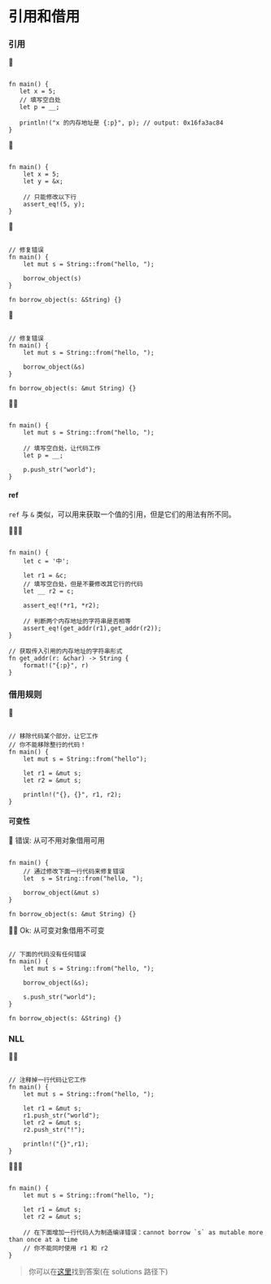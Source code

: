 # 引用和借用

### 引用
🌟
```rust,editable

fn main() {
   let x = 5;
   // 填写空白处
   let p = __;

   println!("x 的内存地址是 {:p}", p); // output: 0x16fa3ac84
}
```

🌟
```rust,editable

fn main() {
    let x = 5;
    let y = &x;

    // 只能修改以下行
    assert_eq!(5, y);
}
```

🌟
```rust,editable

// 修复错误
fn main() {
    let mut s = String::from("hello, ");

    borrow_object(s)
}

fn borrow_object(s: &String) {}
```

🌟
```rust,editable

// 修复错误
fn main() {
    let mut s = String::from("hello, ");

    borrow_object(&s)
}

fn borrow_object(s: &mut String) {}
```

🌟🌟
```rust,editable

fn main() {
    let mut s = String::from("hello, ");

    // 填写空白处，让代码工作
    let p = __;
    
    p.push_str("world");
}
```

#### ref
`ref` 与 `&` 类似，可以用来获取一个值的引用，但是它们的用法有所不同。

🌟🌟🌟
```rust,editable

fn main() {
    let c = '中';

    let r1 = &c;
    // 填写空白处，但是不要修改其它行的代码
    let __ r2 = c;

    assert_eq!(*r1, *r2);
    
    // 判断两个内存地址的字符串是否相等
    assert_eq!(get_addr(r1),get_addr(r2));
}

// 获取传入引用的内存地址的字符串形式
fn get_addr(r: &char) -> String {
    format!("{:p}", r)
}
```

### 借用规则
🌟
```rust,editable

// 移除代码某个部分，让它工作
// 你不能移除整行的代码！
fn main() {
    let mut s = String::from("hello");

    let r1 = &mut s;
    let r2 = &mut s;

    println!("{}, {}", r1, r2);
}
```

#### 可变性
🌟 错误: 从可不用对象借用可用
```rust,editable

fn main() {
    // 通过修改下面一行代码来修复错误
    let  s = String::from("hello, ");

    borrow_object(&mut s)
}

fn borrow_object(s: &mut String) {}
```

🌟🌟 Ok: 从可变对象借用不可变
```rust,editable

// 下面的代码没有任何错误
fn main() {
    let mut s = String::from("hello, ");

    borrow_object(&s);
    
    s.push_str("world");
}

fn borrow_object(s: &String) {}
```

### NLL
🌟🌟
```rust,editable

// 注释掉一行代码让它工作
fn main() {
    let mut s = String::from("hello, ");

    let r1 = &mut s;
    r1.push_str("world");
    let r2 = &mut s;
    r2.push_str("!");
    
    println!("{}",r1);
}
```

🌟🌟🌟
```rust,editable

fn main() {
    let mut s = String::from("hello, ");

    let r1 = &mut s;
    let r2 = &mut s;

    // 在下面增加一行代码人为制造编译错误：cannot borrow `s` as mutable more than once at a time
    // 你不能同时使用 r1 和 r2
}
```

> 你可以在[这里](https://github.com/sunface/rust-by-practice)找到答案(在 solutions 路径下) 